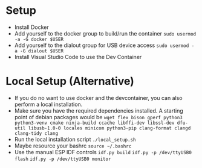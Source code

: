 # Setup

- Install Docker
- Add yourself to the docker group to build/run the container
``` sudo usermod -a -G docker $USER ```
- Add yourself to the dialout group for USB device access
``` sudo usermod -a -G dialout $USER ```
- Install Visual Studio Code to use the Dev Container

# Local Setup (Alternative)

- If you do no want to use docker and the devcontainer, you can also perform a local installation.
- Make sure you have the required dependencies installed. A starting point of debian packages would be
``` wget flex bison gperf python3 python3-venv cmake ninja-build ccache libffi-dev libssl-dev dfu-util libusb-1.0-0 locales minicom python3-pip clang-format clangd clang-tidy clang ```
- Run the local installation script
``` ./local_setup.sh ```
- Maybe resource your bashrc
``` source ~/.bashrc ```
- Use the manual ESP IDF controls
``` idf.py build ```
``` idf.py -p /dev/ttyUSB0 flash ```
``` idf.py -p /dev/ttyUSB0 monitor ```